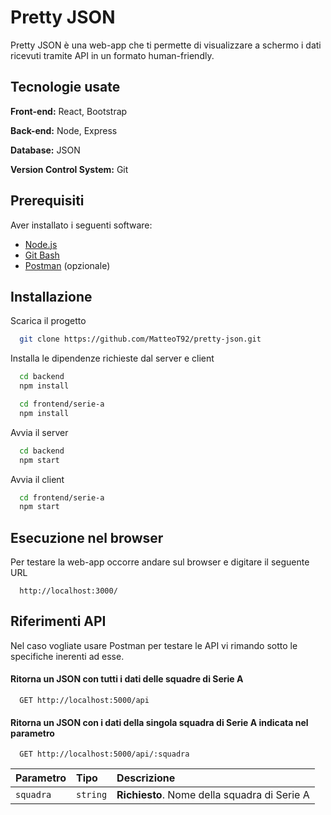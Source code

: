 
# Pretty JSON

Pretty JSON è una web-app che ti permette di visualizzare a schermo i dati ricevuti tramite API in un formato human-friendly.
## Tecnologie usate

**Front-end:** React, Bootstrap

**Back-end:** Node, Express

**Database:** JSON

**Version Control System:** Git
## Prerequisiti

Aver installato i seguenti software:

- [Node.js](https://nodejs.org/it/download)
- [Git Bash](https://git-scm.com/)
- [Postman](https://www.postman.com/downloads/) (opzionale)


## Installazione

Scarica il progetto

```bash
  git clone https://github.com/MatteoT92/pretty-json.git
```

Installa le dipendenze richieste dal server e client

```bash
  cd backend
  npm install
```

```bash
  cd frontend/serie-a
  npm install
```

Avvia il server

```bash
  cd backend
  npm start
```

Avvia il client

```bash
  cd frontend/serie-a
  npm start
```


## Esecuzione nel browser

Per testare la web-app occorre andare sul browser e digitare il seguente URL

```http
  http://localhost:3000/
```


## Riferimenti API

Nel caso vogliate usare Postman per testare le API vi rimando sotto le specifiche inerenti ad esse.

#### Ritorna un JSON con tutti i dati delle squadre di Serie A

```http
  GET http://localhost:5000/api
```

#### Ritorna un JSON con i dati della singola squadra di Serie A indicata nel parametro

```http
  GET http://localhost:5000/api/:squadra
```

| Parametro | Tipo     | Descrizione                       |
| :-------- | :------- | :-------------------------------- |
| `squadra`      | `string` | **Richiesto**. Nome della squadra di Serie A |
